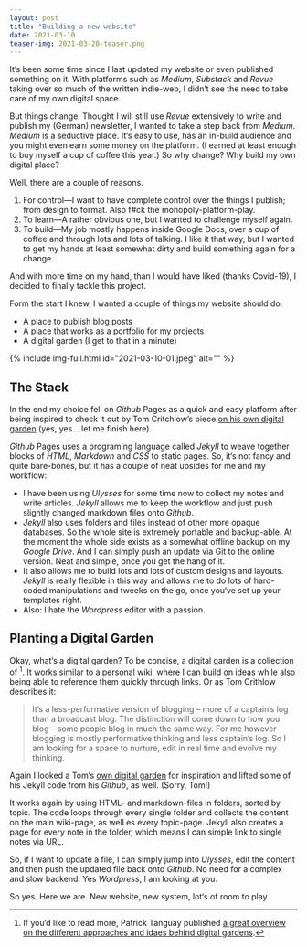 ```yaml
---
layout: post
title: "Building a new website"
date: 2021-03-10
teaser-img: 2021-03-20-teaser.png
---
```


It‘s been some time since I last updated my website or even published something on it. With platforms such as _Medium_, _Substack_ and _Revue_ taking over so much of the written indie-web, I didn’t see the need to take care of my own digital space.

But things change. Thought I will still use _Revue_ extensively to write and publish my (German) newsletter, I wanted to take a step back from _Medium_. _Medium_ is a seductive place. It‘s easy to use, has an in-build audience and you might even earn some money on the platform. (I earned at least enough to buy myself a cup of coffee this year.) So why change? Why build my own digital place?

Well, there are a couple of reasons.

1. For control—I want to have complete control over the things I publish; from design to format. Also f#ck the monopoly-platform-play.
2. To learn—A rather obvious one, but I wanted to challenge myself again.
3. To build—My job mostly happens inside Google Docs, over a cup of coffee and through lots and lots of talking. I like it that way, but I wanted to get my hands at least somewhat dirty and build something again for a change.

And with more time on my hand, than I would have liked (thanks Covid-19), I decided to finally tackle this project.

Form the start I knew, I wanted a couple of things my website should do:

- A place to publish blog posts
- A place that works as a portfolio for my projects
- A digital garden (I get to that in a minute)

{% include img-full.html id="2021-03-10-01.jpeg" alt="" %}
## The Stack

In the end my choice fell on _Github_ Pages as a quick and easy platform after being inspired to check it out by Tom Critchlow’s piece [on his own digital garden](https://tomcritchlow.com/2019/02/17/building-digital-garden/) (yes, yes… let me finish here).

_Github_ Pages uses a programing language called _Jekyll_ to weave together blocks of _HTML_, _Markdown_ and _CSS_ to static pages. So, it‘s not fancy and quite bare-bones, but it has a couple of neat upsides for me and my workflow:

- I have been using _Ulysses_ for some time now to collect my notes and write articles. _Jekyll_ allows me to keep the workflow and just push slightly changed markdown files onto _Github_.
- _Jekyll_ also uses folders and files instead of other more opaque databases. So the whole site is extremely portable and backup-able. At the moment the whole side exists as a somewhat offline backup on my _Google Drive_. And I can simply push an update via Git to the online version. Neat and simple, once you get the hang of it.
- It also allows me to build lots and lots of custom designs and layouts. _Jekyll_ is really flexible in this way and allows me to do lots of hard-coded manipulations and tweeks on the go, once you‘ve set up your templates right.
- Also: I hate the _Wordpress_ editor with a passion.

## Planting a Digital Garden

Okay, what‘s a digital garden? To be concise, a digital garden is a collection of [^1]. It works similar to a personal wiki, where I can build on ideas while also being able to reference them quickly through links. Or as Tom Crithlow describes it:

> It’s a less-performative version of blogging – more of a captain’s log than a broadcast blog. The distinction will come down to how you blog – some people blog in much the same way. For me however blogging is mostly performative thinking and less captain’s log. So I am looking for a space to nurture, edit in real time and evolve my thinking.

Again I looked a Tom‘s [own digital garden](https://tomcritchlow.com/wiki/) for inspiration and lifted some of his Jekyll code from his _Github_, as well. (Sorry, Tom!)

It works again by using HTML- and markdown-files in folders, sorted by topic. The code loops through every single folder and collects the content on the main wiki-page, as well es every topic-page. Jekyll also creates a page for every note in the folder, which means I can simple link to single notes via URL.

So, if I want to update a file, I can simply jump into _Ulysses_, edit the content and then push the updated file back onto _Github_. No need for a complex and slow backend. Yes _Wordpress_, I am looking at you.

So yes. Here we are. New website, new system, lot‘s of room to play.

[^1]:	If you‘d like to read more, Patrick Tanguay published [a great overview on the different approaches and idaes behind digital gardens](https://sentiers.media/dispatch-08-digital-gardens/).